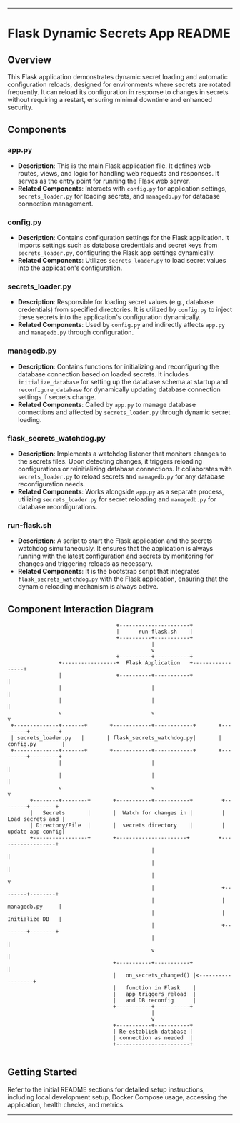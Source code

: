 ---

# Flask Dynamic Secrets App README

## Overview

This Flask application demonstrates dynamic secret loading and automatic configuration reloads, designed for environments where secrets are rotated frequently. It can reload its configuration in response to changes in secrets without requiring a restart, ensuring minimal downtime and enhanced security.

## Components

### app.py

- **Description**: This is the main Flask application file. It defines web routes, views, and logic for handling web requests and responses. It serves as the entry point for running the Flask web server.
- **Related Components**: Interacts with `config.py` for application settings, `secrets_loader.py` for loading secrets, and `managedb.py` for database connection management.

### config.py

- **Description**: Contains configuration settings for the Flask application. It imports settings such as database credentials and secret keys from `secrets_loader.py`, configuring the Flask app settings dynamically.
- **Related Components**: Utilizes `secrets_loader.py` to load secret values into the application's configuration.

### secrets_loader.py

- **Description**: Responsible for loading secret values (e.g., database credentials) from specified directories. It is utilized by `config.py` to inject these secrets into the application's configuration dynamically.
- **Related Components**: Used by `config.py` and indirectly affects `app.py` and `managedb.py` through configuration.

### managedb.py

- **Description**: Contains functions for initializing and reconfiguring the database connection based on loaded secrets. It includes `initialize_database` for setting up the database schema at startup and `reconfigure_database` for dynamically updating database connection settings if secrets change.
- **Related Components**: Called by `app.py` to manage database connections and affected by `secrets_loader.py` through dynamic secret loading.

### flask_secrets_watchdog.py

- **Description**: Implements a watchdog listener that monitors changes to the secrets files. Upon detecting changes, it triggers reloading configurations or reinitializing database connections. It collaborates with `secrets_loader.py` to reload secrets and `managedb.py` for any database reconfiguration needs.
- **Related Components**: Works alongside `app.py` as a separate process, utilizing `secrets_loader.py` for secret reloading and `managedb.py` for database reconfigurations.

### run-flask.sh

- **Description**: A script to start the Flask application and the secrets watchdog simultaneously. It ensures that the application is always running with the latest configuration and secrets by monitoring for changes and triggering reloads as necessary.
- **Related Components**: It is the bootstrap script that integrates `flask_secrets_watchdog.py` with the Flask application, ensuring that the dynamic reloading mechanism is always active.

## Component Interaction Diagram

```
                                  +----------------------+
                                  |      run-flask.sh    |
                                  +----------+-----------+
                                             |
                                             v
                                  +----------+-----------+
                +-----------------+  Flask Application   +-----------------+
                |                 +----------+-----------+                 |
                |                            |                               |
                |                            |                               |
                v                            v                               v
 +--------------+-------+       +------------+------------+       +---------+---------+
 | secrets_loader.py   |       | flask_secrets_watchdog.py|       |   config.py        |
 +--------------+-------+       +------------+------------+       +---------+---------+
                |                            |                               |
                |                            |                               |
                v                            v                               v
       +--------+--------+       +-----------+-----------+         +--------+--------+
       |   Secrets       |       |  Watch for changes in |         | Load secrets and |
       | Directory/File  |       |  secrets directory    |         | update app config|
       +-----------------+       +----------------------+         +------------------+
                                             |                               |
                                             |                               |
                                             |                               v
                                             |                     +--------+--------+
                                             |                     | managedb.py     |
                                             |                     | Initialize DB   |
                                             |                     +--------+--------+
                                             |                               |
                                             v                               |
                                 +-----------+-----------+                   |
                                 |   on_secrets_changed() |<------------------+
                                 |   function in Flask    |
                                 |   app triggers reload  |
                                 |   and DB reconfig      |
                                 +-----------+-----------+
                                             |
                                             v
                                 +-----------+-----------+
                                 | Re-establish database |
                                 | connection as needed  |
                                 +-----------------------+


```

## Getting Started

Refer to the initial README sections for detailed setup instructions, including local development setup, Docker Compose usage, accessing the application, health checks, and metrics.

---